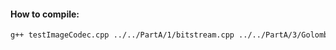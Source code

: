 #### How to compile:

```bash
g++ testImageCodec.cpp ../../PartA/1/bitstream.cpp ../../PartA/3/Golomb.cpp ImageCodec.cpp -lX11 -lpthread -o llimage
```